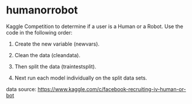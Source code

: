 # humanorrobot
Kaggle Competition to determine if a user is a Human or a Robot. Use the code in the following order:

1. Create the new variable (newvars).

2. Clean the data (cleandata).

3. Then split the data (traintestsplit).

4. Next run each model individually on the split data sets.

data source: https://www.kaggle.com/c/facebook-recruiting-iv-human-or-bot
